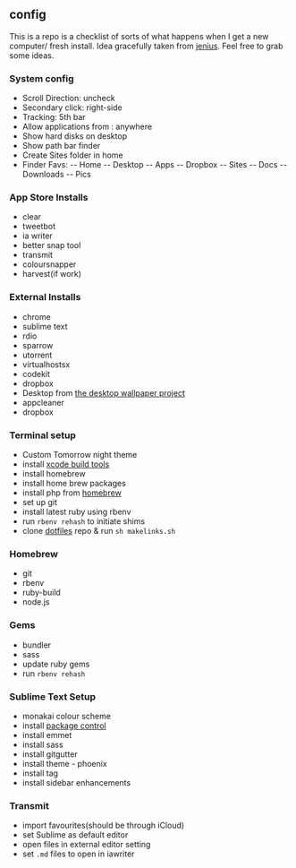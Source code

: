 ## config
This is a repo is a checklist of sorts of what happens when I get a new computer/ fresh install. Idea gracefully taken from [jenius](https://github.com/jenius/config). Feel free to grab some ideas.

### System config
- Scroll Direction: uncheck
- Secondary click: right-side
- Tracking: 5th bar
- Allow applications from : anywhere
- Show hard disks on desktop
- Show path bar finder
- Create Sites folder in home
- Finder Favs: 
-- Home
-- Desktop
-- Apps
-- Dropbox
-- Sites
-- Docs
-- Downloads
-- Pics

### App Store Installs
- clear
- tweetbot
- ia writer
- better snap tool
- transmit
- coloursnapper
- harvest(if work)

### External Installs
- chrome
- sublime text
- rdio
- sparrow
- utorrent
- virtualhostsx
- codekit
- dropbox
- Desktop from [the desktop wallpaper project](http://www.thefoxisblack.com/category/the-desktop-wallpaper-project/)
- appcleaner
- dropbox

### Terminal setup
- Custom Tomorrow night theme
- install [xcode build tools](https://developer.apple.com/downloads/index.action)
- install homebrew
- install home brew packages
- install php from [homebrew](https://github.com/josegonzalez/homebrew-php#installation) 
- set up git
- install latest ruby using rbenv
- run `rbenv rehash` to initiate shims
- clone [dotfiles](https://github.com/samjbmason/dotfiles) repo & run `sh makelinks.sh`


### Homebrew 
- git
- rbenv
- ruby-build
- node.js

### Gems
- bundler
- sass
- update ruby gems
- run `rbenv rehash`

### Sublime Text Setup
- monakai colour scheme
- install [package control](http://wbond.net/sublime_packages/package_control/installation)
- install emmet
- install sass
- install gitgutter
- install theme - phoenix
- install tag
- install sidebar enhancements

### Transmit
- import favourites(should be through iCloud)
- set Sublime as default editor
- open files in external editor setting
- set `.md` files to open in iawriter